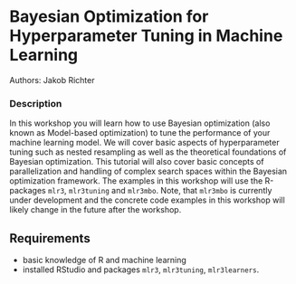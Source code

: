 # Bayesian Optimization for Hyperparameter Tuning in Machine Learning

Authors: Jakob Richter

### Description

In this workshop you will learn how to use Bayesian optimization (also known as Model-based optimization) to tune the performance of your machine learning model.
We will cover basic aspects of hyperparameter tuning such as nested resampling as well as the theoretical foundations of Bayesian optimization.
This tutorial will also cover basic concepts of parallelization and handling of complex search spaces within the Bayesian optimization framework.
The examples in this workshop will use the R-packages `mlr3`, `mlr3tuning` and `mlr3mbo`.
Note, that `mlr3mbo` is currently under development and the concrete code examples in this workshop will likely change in the future after the workshop. 


## Requirements

* basic knowledge of R and machine learning
* installed RStudio and packages `mlr3`, `mlr3tuning`, `mlr3learners`.